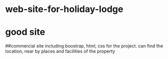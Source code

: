 # web-site-for-holiday-lodge
#  good  site
##commercial site
including boostrap, html, css for the project.
can find the location, near by places and facilities of the property
